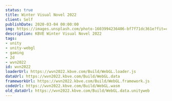 ```yaml
---
status: true
title: Winter Visual Novel 2022
client: Self
publishDate: 2020-03-04 00:00:00
img: https://images.unsplash.com/photo-1603994236406-bf7f71dc361e?fit=crop&w=1400&h=700&q=75
description: KBVE Winter Visual Novel 2022
tags:
- unity
- unity-webgl
- gaming
- 2d
- wvn2022
id: wvn2022
loaderUrl: https://wvn2022.kbve.com/Build/WebGL.loader.js
dataUrl: https://wvn2022.kbve.com/Build/WebGL.data
frameworkUrl: https://wvn2022.kbve.com/Build/WebGL.framework.js
codeUrl: https://wvn2022.kbve.com/Build/WebGL.wasm
old_dataUrl: https://wvn2022.kbve.com/Build/WebGL.data.unityweb
---
```


